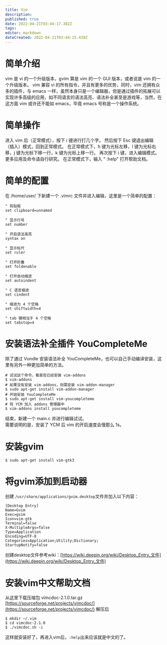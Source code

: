 ```yaml
---
title: Vim
description: 
published: true
date: 2022-04-21T03:44:17.382Z
tags: 
editor: markdown
dateCreated: 2022-04-21T03:44:15.439Z
---
```


# 简单介绍
vim 是 vi 的一个升级版本，gvim 算是 vim 的一个 GUI 版本，或者说是 vim 的一个升级版本。
vim 兼容 vi 的所有指令，并且有更多的优势，同时，vim 还拥有众多的插件，与 emacs 一样，虽然本身只是一个编辑器，但是通过插件的拓展可以实现许多高级的应用，如不同语言的语法高亮、语法补全甚至是游戏等，当然，在这方面 vim 或许还不能如 emacs，毕竟 emacs 号称是一个操作系统。

# 简单操作
进入 vim 后（正常模式），按下 i 键进行打几个字。
然后按下 Esc 键退出编辑（插入）模式，回到正常模式。
在正常模式下，h 键为光标左移，l 键为光标右移，j 键为光标下移一行，k 键为光标上移一行。
再次按下 i 键，进入编辑模式。
更多应用及命令请自行研究。
在正常模式下，输入 " :help" 打开帮助文档。

# 简单的配置
在 /home/user/ 下新建一个 .vimrc 文件并进入编辑，这里是一个简单的配置：  

```
" 剪贴板
set clipboard=unnamed

" 显示行号
set number

" 开启语法高亮
syntax on

" 显示标尺
set ruler

" 打开折叠
set foldenable

" 打开自动缩进
set autoindent

" C 语言缩进
set cindent

" 缩进为 4 个空格
set shiftwidth=4

" tab 键相当于 4 个空格
set tabstop=4
```

# 安装语法补全插件 YouCompleteMe
除了通过 Vundle 安装语法补全 YouCompleteMe，也可以自己手动编译安装，这里有另外一种更加简单的方法。
```
# 试试这个命令，看是否已经安装 vim-addons
$ vim-addons
# 如果没有安装 vim-addons，则需安装 vim-addon-manager
$ sudo apt-get install vim-addon-manager
# 开始安装 YouCompleteMe
$ sudo apt-get install vim-youcompleteme
# 将 YCM 加入 addons 管理器中
$ vim-addons install youcompleteme
```
结束，新建一个 main.c 并进行编辑试试。  
需要说明的是，安装了 YCM 后 vim 的开启速度会慢那么 1s。

# 安装gvim
```
$ sudo apt-get install vim-gtk3
```
# 将gvim添加到启动器
创建 `/usr/share/applications/gvim.desktop`文件并加入以下内容：  
```
[Desktop Entry]
Name=Gvim
Exec=gvim
Icon=vim-gtk
Terminal=false
X-MultipleArgs=false
Type=Application
Encoding=UTF-8
Categories=Application;Utility;Dictionary;
StartupNotify=false
```
创建desktop文件参考wiki：[https://wiki.deepin.org/wiki/Desktop_Entry_文件](https://wiki.deepin.org/wiki/Desktop_Entry_文件)

# 安装vim中文帮助文档
从这里下载压缩包 vimcdoc-2.1.0.tar.gz  [https://sourceforge.net/projects/vimcdoc/](https://sourceforge.net/projects/vimcdoc/)
解压后
```
$ mkdir ~/.vim     
$ cd vimcdoc-2.1.0
$ ./vimcdoc.sh -i
```
这样就安装好了，再进入vim后，`:help`出来应该就是中文的了。